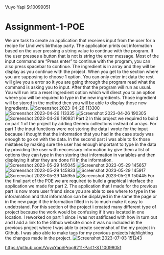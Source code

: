 Vuyo Yapi
St10099051
# Assignment-1-POE
We are task to create an application that receives input from the user for a recipe for Lindiwe’s birthday party. The application prints out information based on the user pressing a string value to continue with the program. If the user presses a button that is not is string the error message. Most of the input command are “Press enter” to continue with the program, you can also press spacebar to continue. The ingredient is in array and they will be display as you continue with the project. When you get to the section where you are supposing to choose 1 option. You can only enter int data the rest will give you a error so it you are going through the program read what the command is asking you to input. After that the program will run as usual. You will run into a reset ingredient option which will direct you to an option where you will be required to type in the new ingredients. Those ingredient will be stored in the method then you will be able to display those new ingredients.
![Screenshot 2023-04-26 113300](https://user-images.githubusercontent.com/103922433/234638790-a2163e2b-543c-4fe1-a361-7c7dd8cf1026.png)
![Screenshot 2023-04-26 113335](https://user-images.githubusercontent.com/103922433/234639793-3c2bd4d1-31f2-46da-90f9-79b3b1950b39.png)
![Screenshot 2023-04-26 190305](https://user-images.githubusercontent.com/103922433/234650625-62345c5a-b958-4880-9950-559530a66aea.png)
![Screenshot 2023-04-26 190931](https://user-images.githubusercontent.com/103922433/234651293-3e604e04-7ab9-4659-8808-27886221b87e.png)
Part 2 In this project we required to build on part 1 of the project by adding Generic collections instead of arrays. For part 1 the input functions were not storing the data i wrote for the input because i thought that the information that you had in the case study was enough to go on with the data. In the second part i was able to fix those mistakes by making sure the user has enough important to type in the data by providing the user with neccessary information by give them a list of options they can type in then storing that information in variables and then displaying it after they are done fill in the information.
![Screenshot 2023-05-29 145045](https://github.com/VuyoYapi/Prog6211-Part1-ST10099051/assets/103922433/6cf05fae-98bb-4740-b8ae-0d21a6994017)
![Screenshot 2023-05-29 145657](https://github.com/VuyoYapi/Prog6211-Part1-ST10099051/assets/103922433/2bc50693-56eb-477e-a67a-455600cd96f9)
![Screenshot 2023-05-29 145833](https://github.com/VuyoYapi/Prog6211-Part1-ST10099051/assets/103922433/e9fcde04-76da-4a2e-bdb6-9fe8e53de6ff)
![Screenshot 2023-05-29 145917](https://github.com/VuyoYapi/Prog6211-Part1-ST10099051/assets/103922433/da37d044-9237-44b3-9c39-8feee925720d)
![Screenshot 2023-05-29 145955](https://github.com/VuyoYapi/Prog6211-Part1-ST10099051/assets/103922433/08ad08f9-0ce3-4ae0-9161-3891a01db36c)
![Screenshot 2023-05-29 150445](https://github.com/VuyoYapi/Prog6211-Part1-ST10099051/assets/103922433/71168dbb-f353-473b-b364-4da94dfc654a)
For the final part of the POE we are required to build a graphical interface the application we made for part 2. The application that I made for the previous part is now more user friend since you are able to see where to type in the inforamation and that information can be displayed in the same the page or in the new page if the information filled in is to much make it easy to undetrstand. For this section of the project i created many different type of project because the work would be confusing if it was located in one location. I reworked on part 1 since i was not satificaed with how in turn out and I add a link to the Github website since it was no included in the previous project where I was able to create sceenshot of the my project in Github. I was also able to make tags for my previous projects highlighting the changes made in the project.
![Screenshot 2023-07-03 151243](https://github.com/VuyoYapi/Prog6211-Part1-ST10099051/assets/103922433/1200da4a-7245-4779-b42c-2fb3459996aa)

https://github.com/VuyoYapi/Prog6211-Part1-ST10099051
